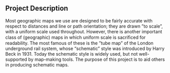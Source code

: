 ## Project Description ##

Most geographic maps we use are designed to be fairly accurate with respect to distances and line or path orientation; they are drawn ”to scale”, with a uniform scale used throughout. However, there is another important class of (geographic) maps in which uniform scale is sacriﬁced for readability. The most famous of these is the ”tube map” of the London underground rail system, whose “schematic” style was introduced by Harry Beck in 1931. Today the schematic style is widely used, but not well-supported by map-making tools. The purpose of this project is to aid others in producing schematic maps.
